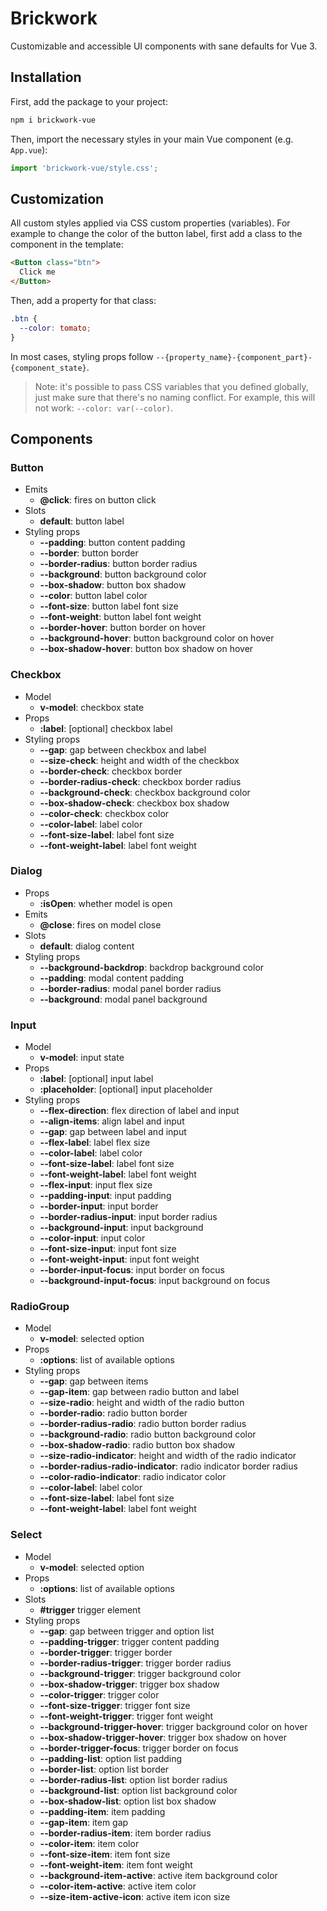 # Brickwork

Customizable and accessible UI components with sane defaults for Vue 3.

## Installation

First, add the package to your project:

```bash
npm i brickwork-vue
```

Then, import the necessary styles in your main Vue component (e.g. `App.vue`):

```js
import 'brickwork-vue/style.css';
```

## Customization

All custom styles applied via CSS custom properties (variables). For example to change the color of the button label, first add a class to the component in the template:

```html
<Button class="btn">
  Click me
</Button>
```

Then, add a property for that class:

```css
.btn {
  --color: tomato;
}
```

In most cases, styling props follow `--{property_name}-{component_part}-{component_state}`.

>Note: it's possible to pass CSS variables that you defined globally, just make sure that there's no naming conflict. For example, this will not work: `--color: var(--color)`.

## Components

### Button

* Emits
  * **@click**: fires on button click
* Slots
  * **default**: button label
* Styling props
  * **--padding**: button content padding
  * **--border**: button border
  * **--border-radius**: button border radius
  * **--background**: button background color
  * **--box-shadow**: button box shadow
  * **--color**: button label color
  * **--font-size**: button label font size
  * **--font-weight**: button label font weight
  * **--border-hover**: button border on hover
  * **--background-hover**: button background color on hover
  * **--box-shadow-hover**: button box shadow on hover

### Checkbox

* Model
  * **v-model**: checkbox state
* Props
  * **:label**: [optional] checkbox label
* Styling props
  * **--gap**: gap between checkbox and label
  * **--size-check**: height and width of the checkbox
  * **--border-check**: checkbox border
  * **--border-radius-check**: checkbox border radius
  * **--background-check**: checkbox background color
  * **--box-shadow-check**: checkbox box shadow
  * **--color-check**: checkbox color
  * **--color-label**: label color
  * **--font-size-label**: label font size
  * **--font-weight-label**: label font weight

### Dialog

* Props
  * **:isOpen**: whether model is open
* Emits
  * **@close**: fires on model close
* Slots
  * **default**: dialog content
* Styling props
  * **--background-backdrop**: backdrop background color
  * **--padding**: modal content padding
  * **--border-radius**: modal panel border radius
  * **--background**: modal panel background

### Input

* Model
  * **v-model**: input state
* Props
  * **:label**: [optional] input label
  * **:placeholder**: [optional] input placeholder
* Styling props
  * **--flex-direction**: flex direction of label and input
  * **--align-items**: align label and input
  * **--gap**: gap between label and input
  * **--flex-label**: label flex size
  * **--color-label**: label color
  * **--font-size-label**: label font size
  * **--font-weight-label**: label font weight
  * **--flex-input**: input flex size
  * **--padding-input**: input padding
  * **--border-input**: input border
  * **--border-radius-input**: input border radius
  * **--background-input**: input background
  * **--color-input**: input color
  * **--font-size-input**: input font size
  * **--font-weight-input**: input font weight
  * **--border-input-focus**: input border on focus
  * **--background-input-focus**: input background on focus

### RadioGroup

* Model
  * **v-model**: selected option
* Props
  * **:options**: list of available options
* Styling props
  * **--gap**: gap between items
  * **--gap-item**: gap between radio button and label
  * **--size-radio**: height and width of the radio button
  * **--border-radio**: radio button border
  * **--border-radius-radio**: radio button border radius
  * **--background-radio**: radio button background color
  * **--box-shadow-radio**: radio button box shadow
  * **--size-radio-indicator**: height and width of the radio indicator
  * **--border-radius-radio-indicator**: radio indicator border radius
  * **--color-radio-indicator**: radio indicator color
  * **--color-label**: label color
  * **--font-size-label**: label font size
  * **--font-weight-label**: label font weight

### Select

* Model
  * **v-model**: selected option
* Props
  * **:options**: list of available options
* Slots
  * **#trigger** trigger element
* Styling props
  * **--gap**: gap between trigger and option list
  * **--padding-trigger**: trigger content padding
  * **--border-trigger**: trigger border
  * **--border-radius-trigger**: trigger border radius
  * **--background-trigger**: trigger background color
  * **--box-shadow-trigger**: trigger box shadow
  * **--color-trigger**: trigger color
  * **--font-size-trigger**: trigger font size
  * **--font-weight-trigger**: trigger font weight
  * **--background-trigger-hover**: trigger background color on hover
  * **--box-shadow-trigger-hover**: trigger box shadow on hover
  * **--border-trigger-focus**: trigger border on focus
  * **--padding-list**: option list padding
  * **--border-list**: option list border
  * **--border-radius-list**: option list border radius
  * **--background-list**: option list background color
  * **--box-shadow-list**: option list box shadow
  * **--padding-item**: item padding
  * **--gap-item**: item gap
  * **--border-radius-item**: item border radius
  * **--color-item**: item color
  * **--font-size-item**: item font size
  * **--font-weight-item**: item font weight
  * **--background-item-active**: active item background color
  * **--color-item-active**: active item color
  * **--size-item-active-icon**: active item icon size

